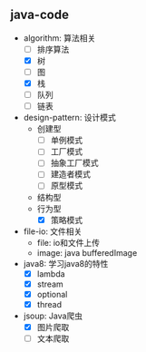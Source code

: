## java-code

- algorithm: 算法相关
  - [ ] 排序算法
  - [x] 树
  - [ ] 图
  - [x] 栈
  - [ ] 队列
  - [ ] 链表
- design-pattern: 设计模式
  - 创建型
    - [ ] 单例模式
    - [ ] 工厂模式
    - [ ] 抽象工厂模式
    - [ ] 建造者模式
    - [ ] 原型模式
  - 结构型
  - 行为型
    - [x] 策略模式    
- file-io: 文件相关
  - file: io和文件上传
  - image: java bufferedImage
- java8: 学习java8的特性 
  - [x] lambda
  - [x] stream
  - [x] optional
  - [x] thread
- jsoup: Java爬虫
  - [x] 图片爬取
  - [ ] 文本爬取